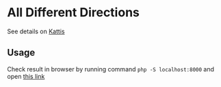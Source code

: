 # All Different Directions 

See details on [Kattis](https://open.kattis.com/problems/alldifferentdirections)

## Usage

Check result in browser by running command `php -S localhost:8000` and open [this link](http://localhost:8000)